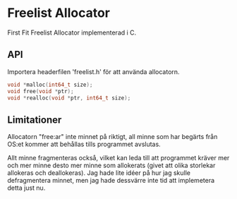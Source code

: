 # Freelist Allocator
First Fit Freelist Allocator implementerad i C.

## API
Importera headerfilen 'freelist.h' för att använda allocatorn.

```c
void *malloc(int64_t size);
void free(void *ptr);
void *realloc(void *ptr, int64_t size);
```

## Limitationer
Allocatorn "free:ar" inte minnet på riktigt, all minne som har begärts från OS:et kommer att behållas tills programmet avslutas.

Allt minne fragmenteras också, vilket kan leda till att programmet kräver mer och mer minne
desto mer minne som allokerats (givet att olika storlekar allokeras och deallokeras). Jag hade lite
idéer på hur jag skulle defragmentera minnet, men jag hade dessvärre inte tid att implemetera detta just nu.

